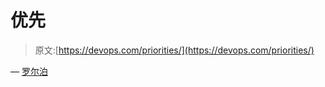 # 优先

> 原文:[https://devops.com/priorities/](https://devops.com/priorities/)

— [罗尔泊](https://devops.com/author/breselman/)